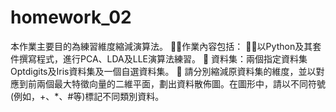 # homework_02
本作業主要目的為練習維度縮減演算法。 
作業內容包括： 
以Python及其套件撰寫程式，進行PCA、LDA及LLE演算法練習。
	資料集：兩個指定資料集Optdigits及Iris資料集及一個自選資料集。
	請分別縮減原資料集的維度，並以對應到前兩個最大特徵向量的二維平面，劃出資料散佈圖。在圖形中，請以不同符號(例如，+、*、#等)標記不同類別資料。
